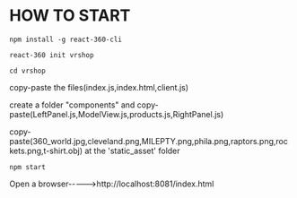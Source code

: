 # HOW TO START

``` 
npm install -g react-360-cli

react-360 init vrshop

cd vrshop 

```

copy-paste the files(index.js,index.html,client.js)

create a folder "components" and copy-paste(LeftPanel.js,ModelView.js,products.js,RightPanel.js)

copy-paste(360_world.jpg,cleveland.png,MILEPTY.png,phila.png,raptors.png,rockets.png,t-shirt.obj) at the 'static_asset' folder
```
npm start
```
Open a browser----->http://localhost:8081/index.html
